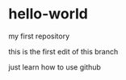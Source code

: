 # hello-world
my first repository


this is the first edit of this branch

just learn how to use github
